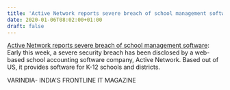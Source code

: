 ```yaml
---
title: 'Active Network reports severe breach of school management software'
date: 2020-01-06T08:02:00+01:00
draft: false
---
```


[Active Network reports severe breach of school management software](https://varindia.com/news/active-network-reports-severe-breach-of-school-management-software#.XhLbi25mODc.blogger): Early this week, a severe security breach has been disclosed by a web-based school accounting software company, Active Network. Based out of US, it provides software for K-12 schools and districts.  
  
VARINDIA- INDIA'S FRONTLINE IT MAGAZINE